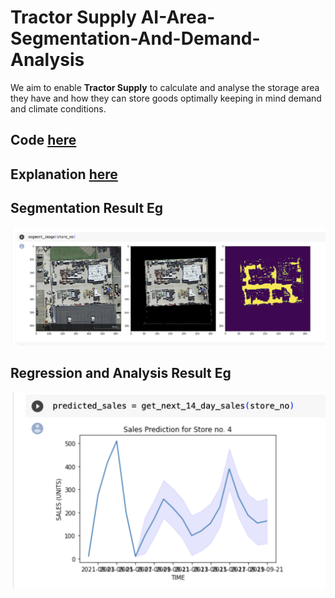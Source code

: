 # Tractor Supply AI-Area-Segmentation-And-Demand-Analysis
We aim to enable **Tractor Supply** to calculate and analyse the storage area they have and how they can store goods optimally keeping in mind demand and climate conditions.

## Code [here](https://drive.google.com/drive/folders/1bjWv5ntXjCF-QIhWfBGagu42ebCzgmB3?usp=sharing)

## Explanation [here](https://docs.google.com/presentation/d/1Vr54sSxKgHFVDkbZ_Ozz8dE4-VZDxKwck0tj37diaCA/edit?usp=share_link)

## Segmentation Result Eg
![Img](https://github.com/msknkh/AI-Segmentation-And-Data-Analysis/blob/main/Segmentation-Results.png)

## Regression and Analysis Result Eg
![Img](https://github.com/msknkh/AI-Segmentation-And-Data-Analysis/blob/main/Prediction-Results.png)
